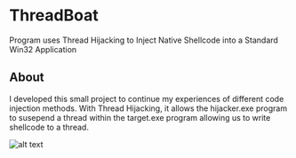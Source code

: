 # ThreadBoat
Program uses Thread Hijacking to Inject Native Shellcode into a Standard Win32 Application

## About 
I developed this small project to continue my experiences of different code injection methods.
With Thread Hijacking, it allows the hijacker.exe program to susepend a thread within the target.exe program
allowing us to write shellcode to a thread.

![alt text](https://www.endgame.com/sites/default/files/threadexecution_.gif)
